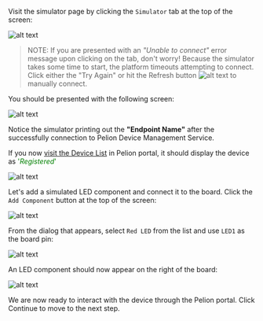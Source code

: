 Visit the simulator page by clicking the `Simulator` tab at the top of the screen:

![alt text](https://i.ibb.co/XtvtMPc/portal-simulator-tab.png "Simulator")

> NOTE: If you are presented with an _"Unable to connect"_ error message upon clicking on the tab, don't worry! Because the simulator takes some time to start, the platform timeouts attempting to connect. Click either the "Try Again" or hit the Refresh button ![alt text](https://i.ibb.co/YtMtg4x/refresh.png "Refresh") to manually connect.

You should be presented with the following screen:

![alt text](https://i.ibb.co/MkHfbbm/portal-simulator-connected.png "Connected")

Notice the simulator printing out the **"Endpoint Name"** after the successfully connection to Pelion Device Management Service.

If you now [visit the Device List](https://portal.mbedcloud.com/devices/list) in Pelion portal, it should display the device as <span style="color:green">'_Registered_'</span>

![alt text](https://i.ibb.co/5LYcT8X/pelion-portal-connected.png "Connected")

Let's add a simulated LED component and connect it to the board. Click the `Add Component` button at the top of the screen:

![alt text](https://i.ibb.co/vhN25q6/simulator-add-component.png "Add component")

From the dialog that appears, select `Red LED` from the list and use `LED1` as the board pin: 

![alt text](https://i.ibb.co/g3SVmTG/simulator-add-component-dialog.png "Add component")

An LED component should now appear on the right of the board:

![alt text](https://i.ibb.co/bKmBrpg/simulator-led.png "Led")

We are now ready to interact with the device through the Pelion portal. Click Continue to move to the next step.